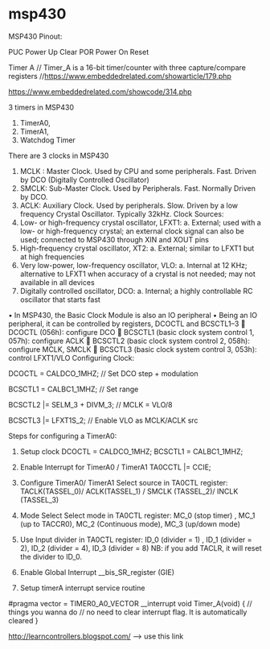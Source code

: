 # msp430


MSP430 
Pinout: 
 

PUC		Power Up Clear
POR		Power On Reset

Timer A
// Timer_A is a 16-bit timer/counter with three capture/compare registers
//https://www.embeddedrelated.com/showarticle/179.php

https://www.embeddedrelated.com/showcode/314.php


3 timers in MSP430
1)	TimerA0,
2)	TimerA1,
3)	Watchdog  Timer


There are 3 clocks in MSP430
1.	MCLK : Master Clock. Used by CPU and some peripherals. Fast. Driven by DCO (Digitally Controlled Oscillator)
2.	SMCLK: Sub-Master Clock. Used by Peripherals.  Fast. Normally Driven by DCO.
3.	ACLK: Auxiliary Clock. Used by peripherals. Slow. Driven by a low frequency Crystal Oscillator. Typically 32kHz. 
Clock Sources: 
1.	Low- or high-frequency crystal oscillator, LFXT1: 
a.	External; used with a low- or high-frequency crystal; an external clock signal can also be used; connected to MSP430 through XIN and XOUT pins
2.	High-frequency crystal oscillator, XT2: 
a.	External; similar to LFXT1 but at high frequencies
3.	Very low-power, low-frequency oscillator, VLO: 
a.	Internal at 12 KHz; alternative to LFXT1 when accuracy of a crystal is not needed; may not available in all devices
4.	Digitally controlled oscillator, DCO: 
a.	Internal; a highly controllable RC oscillator that starts fast 
 

•	In MSP430, the Basic Clock Module is also an IO peripheral
•	Being an IO peripheral, it can be controlled by registers, DCOCTL and BCSCTL1–3
	DCOCTL (056h): configure DCO
	BCSCTL1 (basic clock system control 1, 057h): configure ACLK
	BCSCTL2 (basic clock system control 2, 058h): configure MCLK, SMCLK
	BCSCTL3 (basic clock system control 3, 053h): control LFXT1/VLO
Configuring Clock: 
 
DCOCTL = CALDCO_1MHZ;  	  // Set DCO step + modulation
 

BCSCTL1 = CALBC1_1MHZ; 		         // Set range 
 
BCSCTL2 |= SELM_3 + DIVM_3;         // MCLK = VLO/8 
 
BCSCTL3 |= LFXT1S_2;    // Enable VLO as MCLK/ACLK src 


Steps for configuring a TimerA0: 
1.	Setup clock
    DCOCTL = CALDCO_1MHZ;
    BCSCTL1 = CALBC1_1MHZ;
2.	Enable Interrupt for TimerA0 / TimerA1
TA0CCTL |= CCIE;

3.	Configure TimerA0/ TimerA1
Select source in TA0CTL register: TACLK(TASSEL_0)/ ACLK(TASSEL_1) / SMCLK (TASSEL_2)/ INCLK (TASSEL_3)
4.	Mode Select
Select mode in TA0CTL register: MC_0 (stop timer) , MC_1 (up to TACCR0), MC_2 (Continuous mode), MC_3 (up/down mode)
5.	Use Input divider in TA0CTL register: ID_0 (divider = 1) , ID_1 (divider = 2), ID_2 (divider = 4), ID_3 (divider = 8)
NB: if you add TACLR, it will reset the divider to ID_0.
6.	Enable Global Interrupt
__bis_SR_register (GIE)
7.	Setup timerA interrupt service routine

#pragma vector = TIMER0_A0_VECTOR
__interrupt void Timer_A(void)
{
    // things you wanna do
    // no need to clear interrupt flag. It is automatically cleared
}


http://learncontrollers.blogspot.com/ --> use this link
